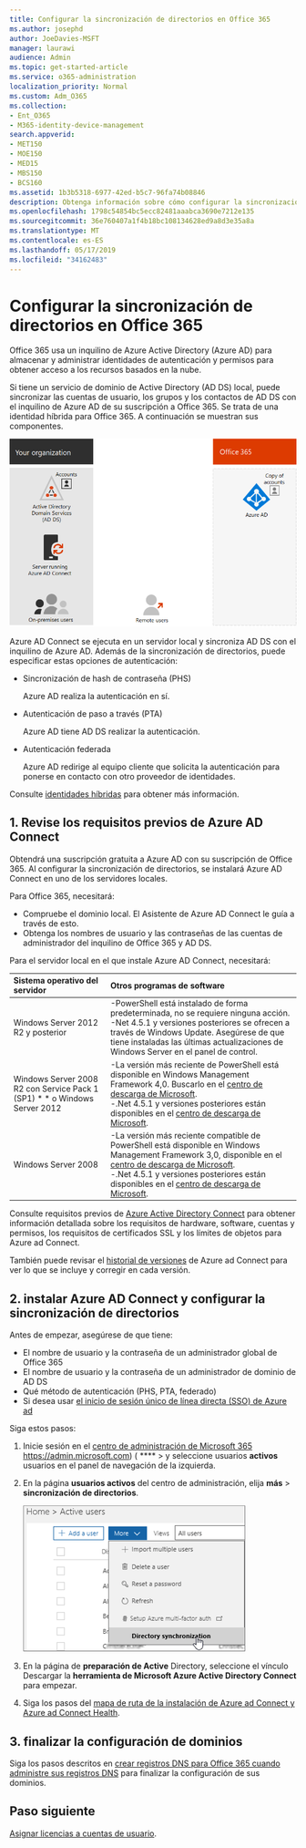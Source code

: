 ```yaml
---
title: Configurar la sincronización de directorios en Office 365
ms.author: josephd
author: JoeDavies-MSFT
manager: laurawi
audience: Admin
ms.topic: get-started-article
ms.service: o365-administration
localization_priority: Normal
ms.custom: Adm_O365
ms.collection:
- Ent_O365
- M365-identity-device-management
search.appverid:
- MET150
- MOE150
- MED15
- MBS150
- BCS160
ms.assetid: 1b3b5318-6977-42ed-b5c7-96fa74b08846
description: Obtenga información sobre cómo configurar la sincronización de directorios entre Office 365 y su Active Directory local.
ms.openlocfilehash: 1798c54854bc5ecc82481aaabca3690e7212e135
ms.sourcegitcommit: 36e760407a1f4b18bc108134628ed9a8d3e35a8a
ms.translationtype: MT
ms.contentlocale: es-ES
ms.lasthandoff: 05/17/2019
ms.locfileid: "34162483"
---
```

# <a name="set-up-directory-synchronization-for-office-365"></a>Configurar la sincronización de directorios en Office 365

Office 365 usa un inquilino de Azure Active Directory (Azure AD) para almacenar y administrar identidades de autenticación y permisos para obtener acceso a los recursos basados en la nube. 

Si tiene un servicio de dominio de Active Directory (AD DS) local, puede sincronizar las cuentas de usuario, los grupos y los contactos de AD DS con el inquilino de Azure AD de su suscripción a Office 365. Se trata de una identidad híbrida para Office 365. A continuación se muestran sus componentes.

![](./media/about-office-365-identity/hybrid-identity.png)

Azure AD Connect se ejecuta en un servidor local y sincroniza AD DS con el inquilino de Azure AD. Además de la sincronización de directorios, puede especificar estas opciones de autenticación:

- Sincronización de hash de contraseña (PHS)

  Azure AD realiza la autenticación en sí.

- Autenticación de paso a través (PTA)

  Azure AD tiene AD DS realizar la autenticación.

- Autenticación federada

  Azure AD redirige al equipo cliente que solicita la autenticación para ponerse en contacto con otro proveedor de identidades.

Consulte [identidades híbridas](plan-for-directory-synchronization.md) para obtener más información.
  
## <a name="1-review-prerequisites-for-azure-ad-connect"></a>1. Revise los requisitos previos de Azure AD Connect

Obtendrá una suscripción gratuita a Azure AD con su suscripción de Office 365. Al configurar la sincronización de directorios, se instalará Azure AD Connect en uno de los servidores locales.
  
Para Office 365, necesitará:
  
- Compruebe el dominio local. El Asistente de Azure AD Connect le guía a través de esto.
- Obtenga los nombres de usuario y las contraseñas de las cuentas de administrador del inquilino de Office 365 y AD DS.

Para el servidor local en el que instale Azure AD Connect, necesitará:
  
|**Sistema operativo del servidor**|**Otros programas de software**|
|:-----|:-----|
|Windows Server 2012 R2 y posterior | -PowerShell está instalado de forma predeterminada, no se requiere ninguna acción.  <br> -Net 4.5.1 y versiones posteriores se ofrecen a través de Windows Update. Asegúrese de que tiene instaladas las últimas actualizaciones de Windows Server en el panel de control. |
|Windows Server 2008 R2 con Service Pack 1 (SP1) * * o Windows Server 2012 | -La versión más reciente de PowerShell está disponible en Windows Management Framework 4,0. Buscarlo en el [centro de descarga de Microsoft](https://go.microsoft.com/fwlink/p/?LinkId=717996).  <br> -.Net 4.5.1 y versiones posteriores están disponibles en el [centro de descarga de Microsoft](https://go.microsoft.com/fwlink/p/?LinkId=717996). |
|Windows Server 2008 | -La versión más reciente compatible de PowerShell está disponible en Windows Management Framework 3,0, disponible en el [centro de descarga de Microsoft](https://go.microsoft.com/fwlink/p/?LinkId=717996).  <br> -.Net 4.5.1 y versiones posteriores están disponibles en el [centro de descarga de Microsoft](https://go.microsoft.com/fwlink/p/?LinkId=717996). |

Consulte requisitos previos de [Azure Active Directory Connect](https://docs.microsoft.com/azure/active-directory/hybrid/how-to-connect-install-prerequisites) para obtener información detallada sobre los requisitos de hardware, software, cuentas y permisos, los requisitos de certificados SSL y los límites de objetos para Azure ad Connect.
  
También puede revisar el [historial de versiones](https://docs.microsoft.com/azure/active-directory/hybrid/reference-connect-version-history) de Azure ad Connect para ver lo que se incluye y corregir en cada versión.

## <a name="2-install-azure-ad-connect-and-configure-directory-synchronization"></a>2. instalar Azure AD Connect y configurar la sincronización de directorios

Antes de empezar, asegúrese de que tiene:

- El nombre de usuario y la contraseña de un administrador global de Office 365
- El nombre de usuario y la contraseña de un administrador de dominio de AD DS
- Qué método de autenticación (PHS, PTA, federado)
- Si desea usar [el inicio de sesión único de línea directa (SSO) de Azure ad](https://docs.microsoft.com/azure/active-directory/hybrid/how-to-connect-sso)

Siga estos pasos:

1. Inicie sesión en el [centro de administración de Microsoft 365](https://admin.microsoft.com) https://admin.microsoft.com) ( **** \> y seleccione usuarios **activos** usuarios en el panel de navegación de la izquierda.
2. En la página **usuarios activos** del centro de administración, elija **más** \> **sincronización de directorios**.

    ![En el menú más, elija sincronización de directorios.](media/dc6669e5-c01b-471e-9cdf-04f5d44e1c4b.png)
  
3. En la página de **preparación de Active** Directory, seleccione el vínculo Descargar la **herramienta de Microsoft Azure Active Directory Connect** para empezar. 
4. Siga los pasos del [mapa de ruta de la instalación de Azure ad Connect y Azure ad Connect Health](https://docs.microsoft.com/azure/active-directory/hybrid/how-to-connect-install-roadmap).

## <a name="3-finish-setting-up-domains"></a>3. finalizar la configuración de dominios

Siga los pasos descritos en [crear registros DNS para Office 365 cuando administre sus registros DNS](https://support.office.com/article/b0f3fdca-8a80-4e8e-9ef3-61e8a2a9ab23) para finalizar la configuración de sus dominios.

## <a name="next-step"></a>Paso siguiente

[Asignar licencias a cuentas de usuario](assign-licenses-to-user-accounts.md).
